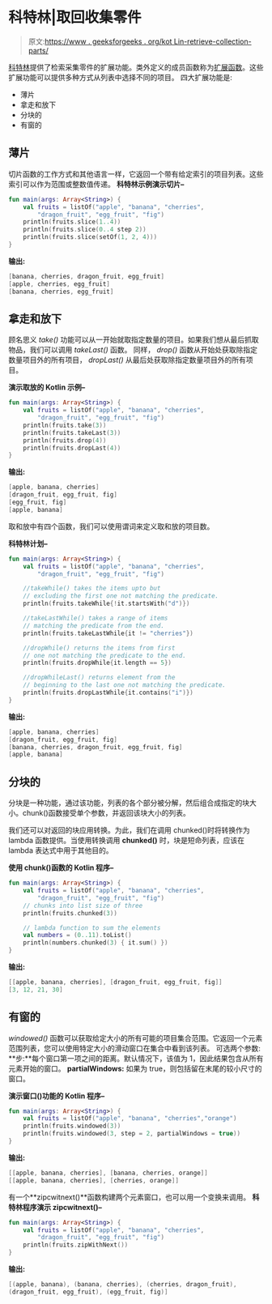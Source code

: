 # 科特林|取回收集零件

> 原文:[https://www . geeksforgeeks . org/kot Lin-retrieve-collection-parts/](https://www.geeksforgeeks.org/kotlin-retrieve-collection-parts/)

[科特林](https://www.geeksforgeeks.org/introduction-to-kotlin/)提供了检索采集零件的扩展功能。类外定义的成员函数称为[扩展函数](https://www.geeksforgeeks.org/kotlin-extension-function/)。这些扩展功能可以提供多种方式从列表中选择不同的项目。
四大扩展功能是:

*   薄片
*   拿走和放下
*   分块的
*   有窗的

## 薄片

切片函数的工作方式和其他语言一样，它返回一个带有给定索引的项目列表。这些索引可以作为范围或整数值传递。
**科特林示例演示切片–**

```kt
fun main(args: Array<String>) {
    val fruits = listOf("apple", "banana", "cherries",
        "dragon_fruit", "egg_fruit", "fig")
    println(fruits.slice(1..4))
    println(fruits.slice(0..4 step 2))
    println(fruits.slice(setOf(1, 2, 4)))
}
```

**输出:**

```kt
[banana, cherries, dragon_fruit, egg_fruit]
[apple, cherries, egg_fruit]
[banana, cherries, egg_fruit]

```

## 拿走和放下

顾名思义 *take()* 功能可以从一开始就取指定数量的项目。如果我们想从最后抓取物品，我们可以调用 *takeLast()* 函数。
同样， *drop()* 函数从开始处获取除指定数量项目外的所有项目， *dropLast()* 从最后处获取除指定数量项目外的所有项目。

**演示取放的 Kotlin 示例–**

```kt
fun main(args: Array<String>) {
    val fruits = listOf("apple", "banana", "cherries",
        "dragon_fruit", "egg_fruit", "fig")
    println(fruits.take(3))
    println(fruits.takeLast(3))
    println(fruits.drop(4))
    println(fruits.dropLast(4))
}
```

**输出:**

```kt
[apple, banana, cherries]
[dragon_fruit, egg_fruit, fig]
[egg_fruit, fig]
[apple, banana]

```

取和放中有四个函数，我们可以使用谓词来定义取和放的项目数。

**科特林计划–**

```kt
fun main(args: Array<String>) {
    val fruits = listOf("apple", "banana", "cherries",
        "dragon_fruit", "egg_fruit", "fig")

    //takeWhile() takes the items upto but 
    // excluding the first one not matching the predicate.
    println(fruits.takeWhile{!it.startsWith("d")})

    //takeLastWhile() takes a range of items 
    // matching the predicate from the end.
    println(fruits.takeLastWhile{it != "cherries"})

    //dropWhile() returns the items from first
    // one not matching the predicate to the end.
    println(fruits.dropWhile{it.length == 5})

    //dropWhileLast() returns element from the 
    // beginning to the last one not matching the predicate.
    println(fruits.dropLastWhile{it.contains("i")})
}
```

**输出:**

```kt
[apple, banana, cherries]
[dragon_fruit, egg_fruit, fig]
[banana, cherries, dragon_fruit, egg_fruit, fig]
[apple, banana]

```

## 分块的

分块是一种功能，通过该功能，列表的各个部分被分解，然后组合成指定的块大小。chunk()函数接受单个参数，并返回该块大小的列表。

我们还可以对返回的块应用转换。为此，我们在调用 chunked()时将转换作为 lambda 函数提供。当使用转换调用 **chunked()** 时，块是短命列表，应该在 lambda 表达式中用于其他目的。

**使用 chunk()函数的 Kotlin 程序–**

```kt
fun main(args: Array<String>) {
    val fruits = listOf("apple", "banana", "cherries",
        "dragon_fruit", "egg_fruit", "fig")
    // chunks into list size of three
    println(fruits.chunked(3))

    // lambda function to sum the elements
    val numbers = (0..11).toList()
    println(numbers.chunked(3) { it.sum() })
}
```

**输出:**

```kt
[[apple, banana, cherries], [dragon_fruit, egg_fruit, fig]]
[3, 12, 21, 30]

```

## 有窗的

*windowed()* 函数可以获取给定大小的所有可能的项目集合范围。它返回一个元素范围列表，您可以使用特定大小的滑动窗口在集合中看到该列表。
可选两个参数:
**步:**每个窗口第一项之间的距离。默认情况下，该值为 1，因此结果包含从所有元素开始的窗口。
**partialWindows:** 如果为 true，则包括留在末尾的较小尺寸的窗口。

**演示窗口()功能的 Kotlin 程序–**

```kt
fun main(args: Array<String>) {
    val fruits = listOf("apple", "banana", "cherries","orange")
    println(fruits.windowed(3))
    println(fruits.windowed(3, step = 2, partialWindows = true))
}
```

**输出:**

```kt
[[apple, banana, cherries], [banana, cherries, orange]]
[[apple, banana, cherries], [cherries, orange]]

```

有一个**zipcwitnext()**函数构建两个元素窗口，也可以用一个变换来调用。
**科特林程序演示 zipcwitnext()–**

```kt
fun main(args: Array<String>) {
    val fruits = listOf("apple", "banana", "cherries",
        "dragon_fruit", "egg_fruit", "fig")
    println(fruits.zipWithNext())
}
```

**输出:**

```kt
[(apple, banana), (banana, cherries), (cherries, dragon_fruit), 
(dragon_fruit, egg_fruit), (egg_fruit, fig)]

```